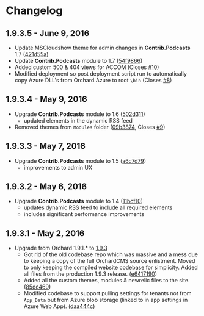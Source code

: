 # Changelog

## 1.9.3.5 - June 9, 2016

- Update MSCloudshow theme for admin changes in **Contrib.Podcasts** 1.7 ([421d55a](https://github.com/ngOfficeUIFabric/ng-officeuifabric/commit/421d55a))
- Update **Contrib.Podcasts** module to 1.7 ([54f9866](https://github.com/ngOfficeUIFabric/ng-officeuifabric/commit/54f9866))
- Added custom 500 & 404 views for ACCOM (Closes [#10](https://github.com/andrewconnell/aci-orchardcms/issues/10))
- Modified deployment so post deployment script run to automatically copy Azure DLL's from Orchard.Azure to root `\bin` (Closes [#8](https://github.com/andrewconnell/aci-orchardcms/issues/8))

## 1.9.3.4 - May 9, 2016

- Upgrade **Contrib.Podcasts** module to 1.6 ([502d311](https://github.com/andrewconnell/aci-orchardcms/commit/502d31129879323337d929437fd75ab912cecff5))
  - updated elements in the dynamic RSS feed
- Removed themes from `Modules` folder ([09b3874](https://github.com/andrewconnell/aci-orchardcms/commit/09b3874be1e4e65ffab9d9148f7a45772cdd26f5), Closes [#9](https://github.com/andrewconnell/aci-orchardcms/issues/9))

## 1.9.3.3 - May 7, 2016

- Upgrade **Contrib.Podcasts** module to 1.5 ([a6c7d79](https://github.com/andrewconnell/aci-orchardcms/commit/a6c7d790774e1c14713483c694ee5341fe26fb79))
  - improvements to admin UX

## 1.9.3.2 - May 6, 2016

- Upgrade **Contrib.Podcasts** module to 1.4 ([11bcf10](https://github.com/andrewconnell/aci-orchardcms/commit/11bcf102c1d5df6d8f7721b75a54d138d77f3d1b))
  - updates dynamic RSS feed to include all required elements
  - includes significant performance improvements

## 1.9.3.1 - May 2, 2016

- Upgrade from Orchard 1.9.1.* to [1.9.3](https://github.com/OrchardCMS/Orchard/releases/tag/1.9.3)
  - Got rid of the old codebase repo which was massive and a mess due to keeping a copy of the full OrchardCMS source enlistment. Moved to only keeping the compiled website codebase for simplicity. Added all files from the production 1.9.3 release. ([e6417190](https://github.com/andrewconnell/aci-orchardcms/commit/e64171907835e6608a6a85553d9686f5250468d8))
  - Added all the custom themes, modules & newrelic files to the site. ([85dc469](https://github.com/andrewconnell/aci-orchardcms/commit/85dc4697d5d4ac3df7b565f25534e172095260db))
  - Modified codebase to support pulling settings for tenants not from `App_Data` but from Azure blob storage (linked to in app settings in Azure Web App). ([daa444c](https://github.com/andrewconnell/aci-orchardcms/commit/daa444c9a1104179949152c69576c33c74303139))